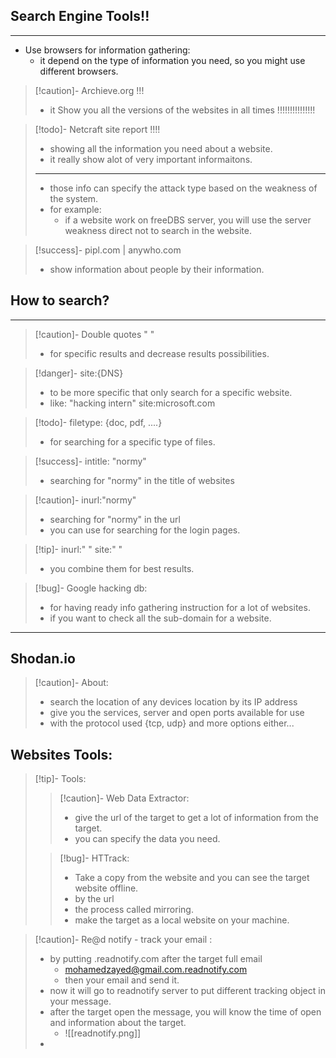 ## Search Engine Tools!!
---
- Use browsers for information gathering:
	- it depend on the type of information you need, so you might use different browsers.

>[!caution]- Archieve.org !!!
>- it Show you all the versions of the websites in all times !!!!!!!!!!!!!!!

>[!todo]- Netcraft site report !!!!
>- showing all the information you need about a website.
>- it really show alot of very important informaitons.
>---
>- those info can specify the attack type based on the weakness of the system.
>- for example:
>	- if a website work on freeDBS server, you will use the server weakness direct not to search in the website.

>[!success]- pipl.com | anywho.com
>- show information about people by their information.

## How to search?
---
>[!caution]- Double quotes " "
>- for specific results and decrease results possibilities.

>[!danger]- site:{DNS}
>- to be more specific that only search for a specific website.
>- like: "hacking intern" site:microsoft.com 

>[!todo]- filetype: {doc, pdf, ....}
>- for searching for a specific type of files.

>[!success]- intitle: "normy"
>- searching for "normy" in the title of websites

>[!caution]- inurl:"normy"
>- searching for "normy" in the url
>- you can use for searching for the login pages.

>[!tip]- inurl:" "  site:"  "
>- you combine them for best results.

>[!bug]- Google hacking db:
>- for having ready info gathering instruction for a lot of websites.
>- if you want to check all the sub-domain for a website.

---
## Shodan.io

>[!caution]- About:
>- search the location of any devices location by its IP address
>- give you the services, server and open ports available for use
>- with the protocol used {tcp, udp} and more options either...


## Websites Tools:

>[!tip]- Tools:
>>[!caution]- Web Data Extractor:
>>- give the url of the target to get a lot of information from the target.
>>- you can specify the data you need.
>
>>[!bug]- HTTrack:
>>- Take a copy from the website and you can see the target website offline.
>>- by the url
>>- the process called mirroring.
>>- make the target as a local website on your machine.

>[!caution]- Re@d notify - track your email :
>- by putting .readnotify.com after the target full email
>	- mohamedzayed@gmail.com.readnotify.com
>	- then your email and send it.
>- now it will go to readnotify server to put different tracking object in your message.
>- after the target open the message, you will know the time of open and information about the target. 
>	- ![[readnotify.png]]
>- 